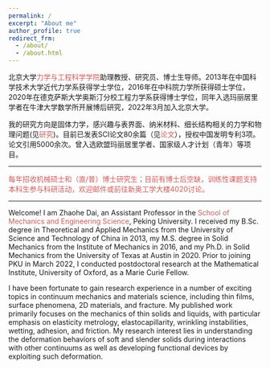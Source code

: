 ```yaml
---
permalink: /
excerpt: "About me"
author_profile: true
redirect_frm: 
  - /about/
  - /about.html
---
```

<!-- Google tag (gtag.js) -->
<script async src="https://www.googletagmanager.com/gtag/js?id=G-K251SYLJ6Y"></script>
<script>
  window.dataLayer = window.dataLayer || [];
  function gtag(){dataLayer.push(arguments);}
  gtag('js', new Date());

  gtag('config', 'G-K251SYLJ6Y');
</script>
<meta name="viewport" content="width=device-width, initial-scale=1">
<link rel="stylesheet" href="https://cdnjs.cloudflare.com/ajax/libs/font-awesome/4.7.0/css/font-awesome.min.css">
北京大学<a href="https://mech.pku.edu.cn/" style="text-decoration:none;color:indianred;">力学与工程科学学院</a>助理教授、研究员、博士生导师。2013年在中国科学技术大学近代力学系获得学士学位，2016年在中科院力学所获得硕士学位，2020年在德克萨斯大学奥斯汀分校工程力学系获得博士学位，同年入选玛丽居里学者在牛津大学数学所开展博后研究，2022年3月加入北京大学。

我的研究方向是固体力学，感兴趣与表界面、纳米材料、细长结构相关的力学和物理问题(见<a href="https://zhaohedai.github.io/research/" style="text-decoration:none;color:indianred;">研究</a>)。目前已发表SCI论文80余篇（见<a href="https://zhaohedai.github.io/publications/" style="text-decoration:none;color:indianred;">论文</a>），授权中国发明专利3项。论文引用5000余次。曾入选欧盟玛丽居里学者、国家级人才计划（青年）等项目。

<hr>

<p style="color:indianred;">每年招收机械硕士和（直/普）博士研究生；目前有博士后空缺，训练性课题支持本科生参与科研活动，欢迎<a href="mailto:daizh@pku.edu.cn" style="text-decoration:none;color:indianred;"><i class="fas fa-fw fa-envelope" style="color:indianred"></i>邮件</a>或前往<a href="https://map.baidu.com/poi/%E5%8C%97%E4%BA%AC%E5%A4%A7%E5%AD%A6%E5%B7%A5%E5%AD%A6%E9%99%A2-%E8%A5%BF%E9%97%A8/@12949105.3,4838235.03,19z?uid=4001ffab9513ef5ed23ce386&ugc_type=3&ugc_ver=1&device_ratio=1&compat=1&pcevaname=pc4.1&querytype=detailConInfo&da_src=shareurl" style="text-decoration:none;color:indianred;"><i class="fa fa-fw fa-map-marker" style="color:indianred"></i>新奥工学大楼4020</a>讨论。</p>

<hr>
Welcome! I am Zhaohe Dai, an Assistant Professor in the <a href="https://mech.pku.edu.cn/" style="text-decoration:none;color:indianred;">School of Mechanics and Engineering Science</a>, Peking University. I received my B.Sc. degree in Theoretical and Applied Mechanics from the University of Science and Technology of China in 2013, my M.S. degree in Solid Mechanics from the Institute of Mechanics in 2016, and my Ph.D. in Solid Mechanics from the University of Texas at Austin in 2020. Prior to joining PKU in March 2022, I conducted postdoctoral research at the Mathematical Institute, University of Oxford, as a Marie Curie Fellow.

I have been fortunate to gain research experience in a number of exciting topics in continuum mechanics and materials science, including thin films, surface phenomena, 2D materials, and fracture. My published work primarily focuses on the mechanics of thin solids and liquids, with particular emphasis on elasticity metrology, elastocapillarity, wrinkling instabilities, wetting, adhesion, and friction. My research interest lies in understanding the deformation behaviors of soft and slender solids during interactions with other continuums as well as developing functional devices by exploiting such deformation.
